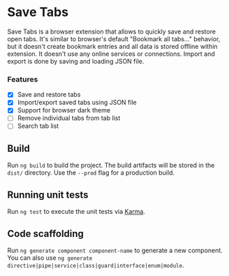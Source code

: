 # Save Tabs

Save Tabs is a browser extension that allows to quickly save and restore open tabs. It's similar to browser's default "Bookmark all tabs..." behavior, but it doesn't create bookmark entries and all data is stored offline within extension. It doesn't use any online services or connections. Import and export is done by saving and loading JSON file.

### Features

- [x] Save and restore tabs
- [x] Import/export saved tabs using JSON file
- [x] Support for browser dark theme
- [ ] Remove individual tabs from tab list
- [ ] Search tab list
## Build

Run `ng build` to build the project. The build artifacts will be stored in the `dist/` directory. Use the `--prod` flag for a production build.
## Running unit tests

Run `ng test` to execute the unit tests via [Karma](https://karma-runner.github.io).
## Code scaffolding

Run `ng generate component component-name` to generate a new component. You can also use `ng generate directive|pipe|service|class|guard|interface|enum|module`.
